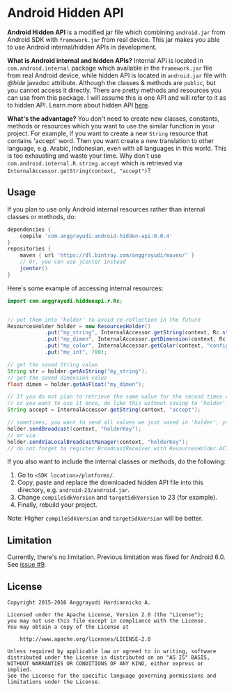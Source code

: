 # Android Hidden API
**Android Hidden API** is a modified jar file which combining `android.jar` from Android SDK with `framework.jar` from real device. This jar makes you able to use Android internal/hidden APIs in development.

**What is Android internal and hidden APIs?**
Internal API is located in `com.android.internal` package which available in the `framework.jar` file from real Android device, while hidden API is located in `android.jar` file with *@hide* javadoc attribute. Although the classes & methods are `public`, but you cannot access it directly. There are pretty methods and resources you can use from this package. I will assume this is one API and will refer to it as to hidden API. Learn more about hidden API [here][1].

**What's the advantage?**
You don't need to create new classes, constants, methods or resources which you want to use the similar function in your project. For example, if you want to create a new `String` resource that contains 'accept' word. Then you want create a new translation to other language, e.g. Arabic, Indonesian, even with all languages in this world. This is too exhausting and waste your time. Why don't use `com.android.internal.R.string.accept` which is retrieved via `InternalAccessor.getString(context, "accept")`?

## Usage
If you plan to use only Android internal resources rather than internal classes or methods,
do:

````gradle
dependencies {
    compile 'com.anggrayudi:android-hidden-api:0.0.4'
}
repositories {
    maven { url 'https://dl.bintray.com/anggrayudi/maven/' }
    // Or, you can use jCenter instead
    jcenter()
}
````

Here's some example of accessing internal resources:
    
```java
import com.anggrayudi.hiddenapi.r.Rc;


// put them into 'holder' to avoid re-reflection in the future
ResourcesHolder holder = new ResourcesHolder()
            .put("my_string", InternalAccessor.getString(context, Rc.string.accept))
            .put("my_dimen", InternalAccessor.getDimension(context, Rc.dimen.status_bar_height))
            .put("my_color", InternalAccessor.getColor(context, "config_defaultNotificationColor"))
            .put("my_int", 700);

// get the saved String value
String str = holder.getAsString("my_string");
// get the saved dimension value
float dimen = holder.getAsFloat("my_dimen");

// If you do not plan to retrieve the same value for the second times with InternalAccessor utility class,
// or you want to use it once, do like this without saving to 'holder':
String accept = InternalAccessor.getString(context, "accept");

// sometimes, you want to send all values we just saved in 'holder', you can send them with:
holder.sendBroadcast(context, "holderKey");
// or via
holder.sendViaLocalBroadcastManager(context, "holderKey");
// do not forget to register BroadcastReceiver with ResourcesHolder.ACTION_SEND_RESOURCES_HOLDER
```

If you also want to include the internal classes or methods, do the following:

1. Go to `<SDK location>/platforms/`.
2. Copy, paste and replace the downloaded hidden API file into this directory, e.g. `android-23/android.jar`.
3. Change `compileSdkVersion` and `targetSdkVersion` to 23 (for example).
4. Finally, rebuild your project.

Note: Higher `compileSdkVersion` and `targetSdkVersion` will be better.

## Limitation

Currently, there's no limitation. Previous limitation was fixed for Android 6.0. See [issue #9][2].

## License

    Copyright 2015-2016 Anggrayudi Hardiannicko A.
    
    Licensed under the Apache License, Version 2.0 (the "License");
    you may not use this file except in compliance with the License.
    You may obtain a copy of the License at
    
        http://www.apache.org/licenses/LICENSE-2.0
    
    Unless required by applicable law or agreed to in writing, software
    distributed under the License is distributed on an "AS IS" BASIS,
    WITHOUT WARRANTIES OR CONDITIONS OF ANY KIND, either express or implied.
    See the License for the specific language governing permissions and
    limitations under the License.


  [1]: https://devmaze.wordpress.com/2011/01/18/using-com-android-internal-part-1-introduction
  [2]: https://github.com/anggrayudi/android-hidden-api/issues/9
